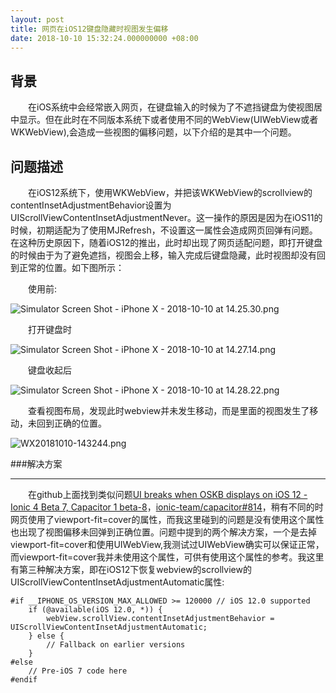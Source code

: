 ```yaml
---
layout: post
title: 网页在iOS12键盘隐藏时视图发生偏移
date: 2018-10-10 15:32:24.000000000 +08:00
---
```



背景
-----------

&emsp;&emsp;在iOS系统中会经常嵌入网页，在键盘输入的时候为了不遮挡键盘为使视图居中显示。但在此时在不同版本系统下或者使用不同的WebView(UIWebView或者WKWebView),会造成一些视图的偏移问题，以下介绍的是其中一个问题。


问题描述
-----------

&emsp;&emsp;在iOS12系统下，使用WKWebView，并把该WKWebView的scrollview的contentInsetAdjustmentBehavior设置为UIScrollViewContentInsetAdjustmentNever。这一操作的原因是因为在iOS11的时候，初期适配为了使用MJRefresh，不设置这一属性会造成网页回弹有问题。在这种历史原因下，随着iOS12的推出，此时却出现了网页适配问题，即打开键盘的时候由于为了避免遮挡，视图会上移，输入完成后键盘隐藏，此时视图却没有回到正常的位置。如下图所示：

&emsp;&emsp;使用前:

![Simulator Screen Shot - iPhone X - 2018-10-10 at 14.25.30.png](https://i.loli.net/2018/10/10/5bbd9b6b776ef.png)

&emsp;&emsp;打开键盘时

![Simulator Screen Shot - iPhone X - 2018-10-10 at 14.27.14.png](https://i.loli.net/2018/10/10/5bbd9bd36ff38.png)

&emsp;&emsp;键盘收起后

![Simulator Screen Shot - iPhone X - 2018-10-10 at 14.28.22.png](https://i.loli.net/2018/10/10/5bbd9c0d02782.png)

&emsp;&emsp;查看视图布局，发现此时webview并未发生移动，而是里面的视图发生了移动，未回到正确的位置。

![WX20181010-143244.png](https://i.loli.net/2018/10/10/5bbd9d17766c5.png)

###解决方案

-----------

&emsp;&emsp;在github上面找到类似问题<a href="https://github.com/ionic-team/ionic/issues/15824">UI breaks when OSKB displays on iOS 12 - Ionic 4 Beta 7, Capacitor 1 beta-8</a>，<a href="http://www.openradar.me/44655885">ionic-team/capacitor#814</a>，稍有不同的时网页使用了viewport-fit=cover的属性，而我这里碰到的问题是没有使用这个属性也出现了视图偏移未回弹到正确位置。问题中提到的两个解决方案，一个是去掉viewport-fit=cover和使用UIWebView,我测试过UIWebView确实可以保证正常，而viewport-fit=cover我并未使用这个属性，可供有使用这个属性的参考。我这里有第三种解决方案，即在iOS12下恢复webview的scrollview的UIScrollViewContentInsetAdjustmentAutomatic属性:

```Obj-c
#if __IPHONE_OS_VERSION_MAX_ALLOWED >= 120000 // iOS 12.0 supported
    if (@available(iOS 12.0, *)) {
        webView.scrollView.contentInsetAdjustmentBehavior = UIScrollViewContentInsetAdjustmentAutomatic;
    } else {
        // Fallback on earlier versions
    }
#else
    // Pre-iOS 7 code here
#endif
```

